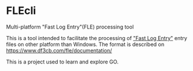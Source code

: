 # FLEcli
Multi-platform "Fast Log Entry"(FLE) processing tool 

This is a tool intended to facilitate the processing of ["Fast Log Entry"](https://www.df3cb.com/fle/) entry files on other platform than Windows. The format is described on https://www.df3cb.com/fle/documentation/

This is a project used to learn and explore GO.
